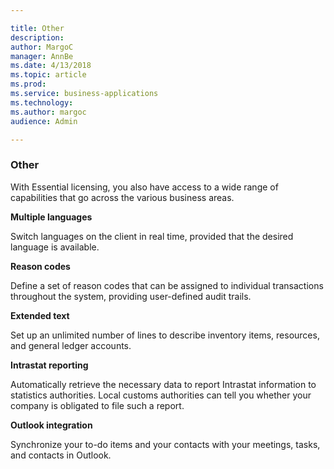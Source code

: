 ```yaml
---

title: Other
description: 
author: MargoC
manager: AnnBe
ms.date: 4/13/2018
ms.topic: article
ms.prod: 
ms.service: business-applications
ms.technology: 
ms.author: margoc
audience: Admin

---
```

### Other



With Essential licensing, you also have access to a wide range of capabilities
that go across the various business areas.

**Multiple languages**

Switch languages on the client in real time, provided that the desired language
is available.

**Reason codes**

Define a set of reason codes that can be assigned to individual transactions
throughout the system, providing user-defined audit trails.

**Extended text**

Set up an unlimited number of lines to describe inventory items, resources, and
general ledger accounts.

**Intrastat reporting**

Automatically retrieve the necessary data to report Intrastat information to
statistics authorities. Local customs authorities can tell you whether your
company is obligated to file such a report.

**Outlook integration**

Synchronize your to-do items and your contacts with your meetings, tasks, and
contacts in Outlook.

